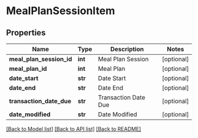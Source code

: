 # MealPlanSessionItem

## Properties
Name | Type | Description | Notes
------------ | ------------- | ------------- | -------------
**meal_plan_session_id** | **int** | Meal Plan Session | [optional] 
**meal_plan_id** | **int** | Meal Plan | [optional] 
**date_start** | **str** | Date Start | [optional] 
**date_end** | **str** | Date End | [optional] 
**transaction_date_due** | **str** | Transaction Date Due | [optional] 
**date_modified** | **str** | Date Modified | [optional] 

[[Back to Model list]](../README.md#documentation-for-models) [[Back to API list]](../README.md#documentation-for-api-endpoints) [[Back to README]](../README.md)


